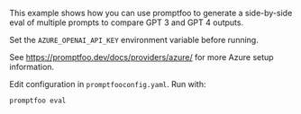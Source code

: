 This example shows how you can use promptfoo to generate a side-by-side eval of multiple prompts to compare GPT 3 and GPT 4 outputs.

Set the `AZURE_OPENAI_API_KEY` environment variable before running.

See https://promptfoo.dev/docs/providers/azure/ for more Azure setup information.

Edit configuration in `promptfooconfig.yaml`. Run with:

```
promptfoo eval
```
